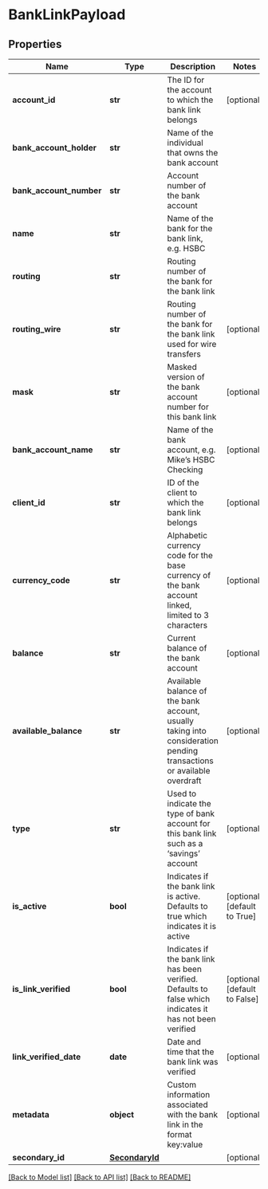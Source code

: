 # BankLinkPayload

## Properties
Name | Type | Description | Notes
------------ | ------------- | ------------- | -------------
**account_id** | **str** | The ID for the account to which the bank link belongs | [optional] 
**bank_account_holder** | **str** | Name of the individual that owns the bank account | 
**bank_account_number** | **str** | Account number of the bank account | 
**name** | **str** | Name of the bank for the bank link, e.g. HSBC | 
**routing** | **str** | Routing number of the bank for the bank link | 
**routing_wire** | **str** | Routing number of the bank for the bank link used for wire transfers | [optional] 
**mask** | **str** | Masked version of the bank account number for this bank link | [optional] 
**bank_account_name** | **str** | Name of the bank account, e.g. Mike’s HSBC Checking | [optional] 
**client_id** | **str** | ID of the client to which the bank link belongs | [optional] 
**currency_code** | **str** | Alphabetic currency code for the base currency of the bank account linked, limited to 3 characters | [optional] 
**balance** | **str** | Current balance of the bank account | [optional] 
**available_balance** | **str** | Available balance of the bank account, usually taking into consideration pending transactions or available overdraft | [optional] 
**type** | **str** | Used to indicate the type of bank account for this bank link such as a ‘savings’ account | [optional] 
**is_active** | **bool** | Indicates if the bank link is active. Defaults to true which indicates it is active | [optional] [default to True]
**is_link_verified** | **bool** | Indicates if the bank link has been verified. Defaults to false which indicates it has not been verified | [optional] [default to False]
**link_verified_date** | **date** | Date and time that the bank link was verified | [optional] 
**metadata** | **object** | Custom information associated with the bank link in the format key:value | [optional] 
**secondary_id** | [**SecondaryId**](SecondaryId.md) |  | [optional] 

[[Back to Model list]](../README.md#documentation-for-models) [[Back to API list]](../README.md#documentation-for-api-endpoints) [[Back to README]](../README.md)



